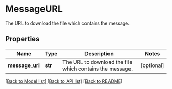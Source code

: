 # MessageURL

The URL to download the file which contains the message.
## Properties
Name | Type | Description | Notes
------------ | ------------- | ------------- | -------------
**message_url** | **str** | The URL to download the file which contains the message. | [optional] 

[[Back to Model list]](../README.md#documentation-for-models) [[Back to API list]](../README.md#documentation-for-api-endpoints) [[Back to README]](../README.md)


